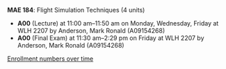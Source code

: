 **MAE 184**: Flight Simulation Techniques (4 units)

- **A00** (Lecture) at 11:00 am–11:50 am on Monday, Wednesday, Friday at WLH 2207 by Anderson, Mark Ronald (A09154268)
- **A00** (Final Exam) at 11:30 am–2:29 pm on Friday at WLH 2207 by Anderson, Mark Ronald (A09154268)

[Enrollment numbers over time](./MAE184.tsv)
